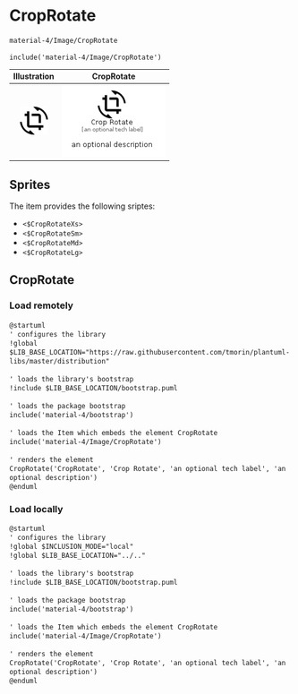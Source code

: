 # CropRotate


```text
material-4/Image/CropRotate
```

```text
include('material-4/Image/CropRotate')
```



| Illustration | CropRotate |
| :---: | :---: |
| ![illustration for Illustration](../../material-4/Image/CropRotate.png) | ![illustration for CropRotate](../../material-4/Image/CropRotate.Local.png) |



## Sprites
The item provides the following sriptes:

- `<$CropRotateXs>`
- `<$CropRotateSm>`
- `<$CropRotateMd>`
- `<$CropRotateLg>`





## CropRotate

### Load remotely
```plantuml
@startuml
' configures the library
!global $LIB_BASE_LOCATION="https://raw.githubusercontent.com/tmorin/plantuml-libs/master/distribution"

' loads the library's bootstrap
!include $LIB_BASE_LOCATION/bootstrap.puml

' loads the package bootstrap
include('material-4/bootstrap')

' loads the Item which embeds the element CropRotate
include('material-4/Image/CropRotate')

' renders the element
CropRotate('CropRotate', 'Crop Rotate', 'an optional tech label', 'an optional description')
@enduml
```

### Load locally
```plantuml
@startuml
' configures the library
!global $INCLUSION_MODE="local"
!global $LIB_BASE_LOCATION="../.."

' loads the library's bootstrap
!include $LIB_BASE_LOCATION/bootstrap.puml

' loads the package bootstrap
include('material-4/bootstrap')

' loads the Item which embeds the element CropRotate
include('material-4/Image/CropRotate')

' renders the element
CropRotate('CropRotate', 'Crop Rotate', 'an optional tech label', 'an optional description')
@enduml
```

